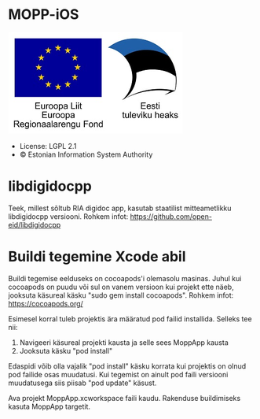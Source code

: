 # MOPP-iOS

![EU Regional Development Fund](EL_Regionaalarengu_Fond_horisontaalne-vaike.jpg)

* License: LGPL 2.1
* &copy; Estonian Information System Authority

# libdigidocpp
Teek, millest sõltub RIA digidoc app, kasutab staatilist mitteametlikku libdigidocpp versiooni.
Rohkem infot: https://github.com/open-eid/libdigidocpp


# Buildi tegemine Xcode abil
Buildi tegemise eelduseks on cocoapods'i olemasolu masinas. Juhul kui cocoapods on puudu või sul on vanem versioon kui projekt ette näeb, jooksuta käsureal käsku "sudo gem install cocoapods". Rohkem infot: https://cocoapods.org/

Esimesel korral tuleb projektis ära määratud pod failid installida. Selleks tee nii:
 1. Navigeeri käsureal projekti kausta ja selle sees MoppApp kausta
 2. Jooksuta käsku "pod install"

Edaspidi võib olla vajalik "pod install" käsku korrata kui projektis on olnud pod failide osas muudatusi. Kui tegemist on ainult pod faili versiooni muudatusega siis piisab "pod update" käsust.

Ava projekt MoppApp.xcworkspace faili kaudu. Rakenduse buildimiseks kasuta MoppApp targetit.
